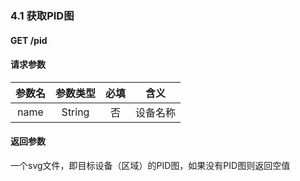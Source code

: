 ### 4.1 获取PID图
#### GET /pid

#### 请求参数
|参数名|参数类型|必填|含义|
|:---:|:---:|:---:|:---:|
|name|String|否|设备名称|

#### 返回参数
一个svg文件，即目标设备（区域）的PID图，如果没有PID图则返回空值
